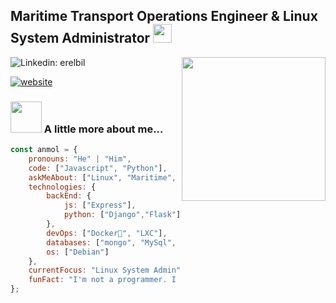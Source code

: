 <h2>Maritime Transport Operations Engineer & Linux System Administrator <img src="https://media.giphy.com/media/WUlplcMpOCEmTGBtBW/giphy.gif" width="30"> </h2>
<img align='right' src="https://media.giphy.com/media/7SIdExk63rTPXhbbbt/source.gif" width="230">
</em></p>

![Linkedin: erelbil](https://img.shields.io/badge/-erelbi-blue?style=flat-square&logo=Linkedin&logoColor=white&link=https://www.linkedin.com/in/erelbi/)

[![website](https://img.shields.io/badge/Website-46a2f1.svg?&style=flat-square&logo=Google-Chrome&logoColor=white&link=https://erelbi.github.io/)](https://erelbi.github.io)



### <img src="https://media.giphy.com/media/3o7bu7HnCq45RoCOhG/giphy.gif" width="50"> A little more about me...  

```javascript
const anmol = {
    pronouns: "He" | "Him",
    code: ["Javascript", "Python"],
    askMeAbout: ["Linux", "Maritime", "Blog", "Photography"],
    technologies: {
        backEnd: {
            js: ["Express"],
            python: ["Django","Flask"]
        },
        devOps: ["Docker🐳", "LXC"],
        databases: ["mongo", "MySql", "PostgreSql"],
        os: ["Debian"]
    },
    currentFocus: "Linux System Admin",
    funFact: "I'm not a programmer. I like spaghetti code"
};
```
